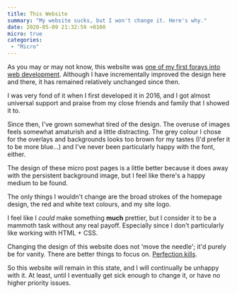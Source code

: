 ```yaml
---
title: This Website
summary: "My website sucks, but I won't change it. Here's why."
date: 2020-05-09 21:32:59 +0100
micro: true
categories:
 - "Micro"
---
```

As you may or may not know, this website was [one of my first forays into web development](https://jetholt.com/designed-and-refined/). Although I have incrementally improved the design here and there, it has remained relatively unchanged since then.

I was very fond of it when I first developed it in 2016, and I got almost universal support and praise from my close friends and family that I showed it to.

Since then, I've grown somewhat tired of the design. The overuse of images feels somewhat amaturish and a little distracting. The grey colour I chose for the overlays and backgrounds looks too brown for my tastes (I'd prefer it to be more blue...) and I've never been particularly happy with the font, either.

The design of these micro post pages is a little better because it does away with the persistent background image, but I feel like there's a happy medium to be found.

The only things I wouldn't change are the broad strokes of the homepage design, the red and white text colours, and my site logo.

I feel like I *could* make something **much** prettier, but I consider it to be a mammoth task without any real payoff. Especially since I don't particularly like working with HTML + CSS.

Changing the design of this website does not 'move the needle'; it'd purely be for vanity. There are better things to focus on. [Perfection kills](/micro/perfection-kills).

So this website will remain in this state, and I will continually be unhappy with it. At least, until I eventually get sick enough to change it, or have no higher priority issues.